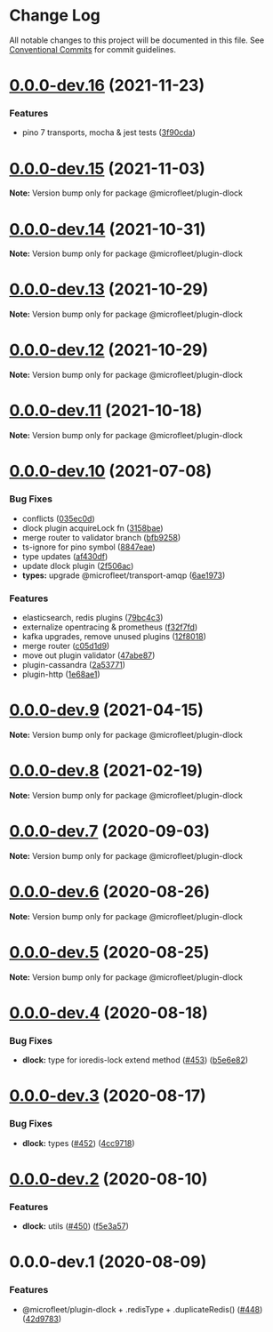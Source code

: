 # Change Log

All notable changes to this project will be documented in this file.
See [Conventional Commits](https://conventionalcommits.org) for commit guidelines.

# [0.0.0-dev.16](https://github.com/microfleet/core/compare/@microfleet/plugin-dlock@0.0.0-dev.15...@microfleet/plugin-dlock@0.0.0-dev.16) (2021-11-23)


### Features

* pino 7 transports, mocha & jest tests ([3f90cda](https://github.com/microfleet/core/commit/3f90cda510f2891c87087d1b7c0106150d2d7ba1))





# [0.0.0-dev.15](https://github.com/microfleet/core/compare/@microfleet/plugin-dlock@0.0.0-dev.14...@microfleet/plugin-dlock@0.0.0-dev.15) (2021-11-03)

**Note:** Version bump only for package @microfleet/plugin-dlock





# [0.0.0-dev.14](https://github.com/microfleet/core/compare/@microfleet/plugin-dlock@0.0.0-dev.13...@microfleet/plugin-dlock@0.0.0-dev.14) (2021-10-31)

**Note:** Version bump only for package @microfleet/plugin-dlock





# [0.0.0-dev.13](https://github.com/microfleet/core/compare/@microfleet/plugin-dlock@0.0.0-dev.12...@microfleet/plugin-dlock@0.0.0-dev.13) (2021-10-29)

**Note:** Version bump only for package @microfleet/plugin-dlock





# [0.0.0-dev.12](https://github.com/microfleet/core/compare/@microfleet/plugin-dlock@0.0.0-dev.11...@microfleet/plugin-dlock@0.0.0-dev.12) (2021-10-29)

**Note:** Version bump only for package @microfleet/plugin-dlock





# [0.0.0-dev.11](https://github.com/microfleet/core/compare/@microfleet/plugin-dlock@0.0.0-dev.10...@microfleet/plugin-dlock@0.0.0-dev.11) (2021-10-18)

**Note:** Version bump only for package @microfleet/plugin-dlock





# [0.0.0-dev.10](https://github.com/microfleet/core/compare/@microfleet/plugin-dlock@0.0.0-dev.9...@microfleet/plugin-dlock@0.0.0-dev.10) (2021-07-08)


### Bug Fixes

* conflicts ([035ec0d](https://github.com/microfleet/core/commit/035ec0da4959036ba6b31c948c0d06713dafa5b8))
* dlock plugin acquireLock fn ([3158bae](https://github.com/microfleet/core/commit/3158baeae4519b5d038b08ef66868b360a33000b))
* merge router to validator branch ([bfb9258](https://github.com/microfleet/core/commit/bfb92589e391a0f2c2d5b232744695b0ae4b8dfc))
* ts-ignore for pino symbol ([8847eae](https://github.com/microfleet/core/commit/8847eae445f984b58ab95d607a3c62755579697d))
* type updates ([af430df](https://github.com/microfleet/core/commit/af430dff91213d280e5aa3f0fd5592695553e9c2))
* update dlock plugin ([2f506ac](https://github.com/microfleet/core/commit/2f506ac0d472db27cd6637c5138b1b2e38ae91ce))
* **types:** upgrade @microfleet/transport-amqp ([6ae1973](https://github.com/microfleet/core/commit/6ae1973cfdefad44f894cda10dc24c52d80464e1))


### Features

* elasticsearch, redis plugins ([79bc4c3](https://github.com/microfleet/core/commit/79bc4c384abb8cf9902697cc3931130e00397a69))
* externalize opentracing & prometheus ([f32f7fd](https://github.com/microfleet/core/commit/f32f7fd9729aaf849f67a3bfa0612c7b3a43dbe3))
* kafka upgrades, remove unused plugins ([12f8018](https://github.com/microfleet/core/commit/12f8018ceade8d95759da09eac8bab2ab9a9aade))
* merge router ([c05d1d9](https://github.com/microfleet/core/commit/c05d1d97c3ab0e2d6e55729b4c5fca4bf346751b))
* move out plugin validator ([47abe87](https://github.com/microfleet/core/commit/47abe87e8252eb427ee72de46d7e9740f2071ab5))
* plugin-cassandra ([2a53771](https://github.com/microfleet/core/commit/2a5377101a296bec97dddde1349c3de3c509aab9))
* plugin-http ([1e68ae1](https://github.com/microfleet/core/commit/1e68ae150b09d8656ee3f3518361970908994cd1))





# [0.0.0-dev.9](https://github.com/microfleet/core/compare/@microfleet/plugin-dlock@0.0.0-dev.8...@microfleet/plugin-dlock@0.0.0-dev.9) (2021-04-15)

**Note:** Version bump only for package @microfleet/plugin-dlock





# [0.0.0-dev.8](https://github.com/microfleet/core/compare/@microfleet/plugin-dlock@0.0.0-dev.7...@microfleet/plugin-dlock@0.0.0-dev.8) (2021-02-19)

**Note:** Version bump only for package @microfleet/plugin-dlock





# [0.0.0-dev.7](https://github.com/microfleet/core/compare/@microfleet/plugin-dlock@0.0.0-dev.6...@microfleet/plugin-dlock@0.0.0-dev.7) (2020-09-03)

**Note:** Version bump only for package @microfleet/plugin-dlock





# [0.0.0-dev.6](https://github.com/microfleet/core/compare/@microfleet/plugin-dlock@0.0.0-dev.5...@microfleet/plugin-dlock@0.0.0-dev.6) (2020-08-26)

**Note:** Version bump only for package @microfleet/plugin-dlock





# [0.0.0-dev.5](https://github.com/microfleet/core/compare/@microfleet/plugin-dlock@0.0.0-dev.4...@microfleet/plugin-dlock@0.0.0-dev.5) (2020-08-25)

**Note:** Version bump only for package @microfleet/plugin-dlock





# [0.0.0-dev.4](https://github.com/microfleet/core/compare/@microfleet/plugin-dlock@0.0.0-dev.3...@microfleet/plugin-dlock@0.0.0-dev.4) (2020-08-18)


### Bug Fixes

* **dlock:** type for ioredis-lock extend method ([#453](https://github.com/microfleet/core/issues/453)) ([b5e6e82](https://github.com/microfleet/core/commit/b5e6e821ea693e9407a63c4a12804114196a2b90))





# [0.0.0-dev.3](https://github.com/microfleet/core/compare/@microfleet/plugin-dlock@0.0.0-dev.2...@microfleet/plugin-dlock@0.0.0-dev.3) (2020-08-17)


### Bug Fixes

* **dlock:** types ([#452](https://github.com/microfleet/core/issues/452)) ([4cc9718](https://github.com/microfleet/core/commit/4cc97188b269bad80211f66869c2f46520379c58))





# [0.0.0-dev.2](https://github.com/microfleet/core/compare/@microfleet/plugin-dlock@0.0.0-dev.1...@microfleet/plugin-dlock@0.0.0-dev.2) (2020-08-10)


### Features

* **dlock:** utils ([#450](https://github.com/microfleet/core/issues/450)) ([f5e3a57](https://github.com/microfleet/core/commit/f5e3a572b69c38d293495c977c437dd5c8d31c86))





# 0.0.0-dev.1 (2020-08-09)


### Features

* @microfleet/plugin-dlock + .redisType + .duplicateRedis() ([#448](https://github.com/microfleet/core/issues/448)) ([42d9783](https://github.com/microfleet/core/commit/42d9783acbd51452bab2145873b36ef5cd4f55de))
